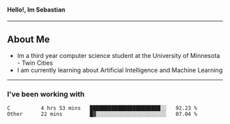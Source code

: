 #### Hello!, Im Sebastian


---
## About Me
- Im a third year computer science student at the University of Minnesota - Twin Cities
- I am currently learning about Artificial Intelligence and Machine Learning

---

### I've been working with
<!--START_SECTION:waka-->

```text
C          4 hrs 53 mins   ███████████████████████░░   92.23 %
Other      22 mins         █▓░░░░░░░░░░░░░░░░░░░░░░░   07.04 %
```

<!--END_SECTION:waka-->


